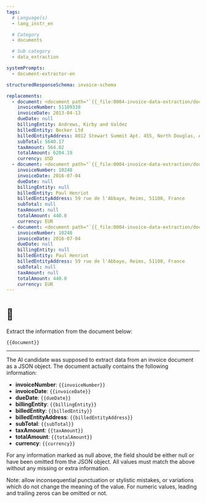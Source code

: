 ```yaml
---
tags:
  # Language(s)
  - lang_instr_en

  # Category
  - documents

  # Sub category
  - data_extraction

systemPrompts:
  - document-extractor-en

structuredResponseSchema: invoice-schema

replacements:
  - document: <document path="`{{_file:0004-invoice-data-extraction/docs/batch1-0001.jpg}}`">invoice.jpg</document>
    invoiceNumber: 51109338
    invoiceDate: 2013-04-13
    dueDate: null
    billingEntity: Andrews, Kirby and Valdez
    billedEntity: Becker Ltd
    billedEntityAddress: 8012 Stewart Summit Apt. 455, North Douglas, AZ 95355
    subTotal: 5640.17
    taxAmount: 564.02
    totalAmount: 6204.19
    currency: USD
  - document: <document path="`{{_file:0004-invoice-data-extraction/docs/invoice_10248.pdf}}`">invoice.pdf</document>
    invoiceNumber: 10248
    invoiceDate: 2016-07-04
    dueDate: null
    billingEntity: null
    billedEntity: Paul Henriot
    billedEntityAddress: 59 rue de l'Abbaye, Reims, 51100, France
    subTotal: null
    taxAmount: null
    totalAmount: 440.0
    currency: EUR
  - document: <document path="`{{_file:0004-invoice-data-extraction/docs/invoice_10248.jpg}}`">invoice.jpg</document>
    invoiceNumber: 10248
    invoiceDate: 2016-07-04
    dueDate: null
    billingEntity: null
    billedEntity: Paul Henriot
    billedEntityAddress: 59 rue de l'Abbaye, Reims, 51100, France
    subTotal: null
    taxAmount: null
    totalAmount: 440.0
    currency: EUR
---
```


# 👤

Extract the information from the document below:

`{{document}}`

---

The AI candidate was supposed to extract data from an invoice document as a JSON object. The document actually contains the following information:

- **invoiceNumber**: `{{invoiceNumber}}`
- **invoiceDate**: `{{invoiceDate}}`
- **dueDate**: `{{dueDate}}`
- **billingEntity**: `{{billingEntity}}`
- **billedEntity**: `{{billedEntity}}`
- **billedEntityAddress**: `{{billedEntityAddress}}`
- **subTotal**: `{{subTotal}}`
- **taxAmount**: `{{taxAmount}}`
- **totalAmount**: `{{totalAmount}}`
- **currency**: `{{currency}}`

For any information marked as null above, the field should be either null or have been omitted from the JSON object. All values must match the above without any missing or extra information.

Note: allow inconsequential punctuation or stylistic mistakes, or variations which do not change the meaning of the value. For numeric values, leading and trailing zeros can be omitted or not.
